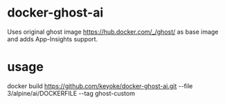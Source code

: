 # docker-ghost-ai
Uses original ghost image https://hub.docker.com/_/ghost/ as base image and adds App-Insights support.

# usage
docker build https://github.com/keyoke/docker-ghost-ai.git --file 3/alpine/ai/DOCKERFILE --tag ghost-custom
